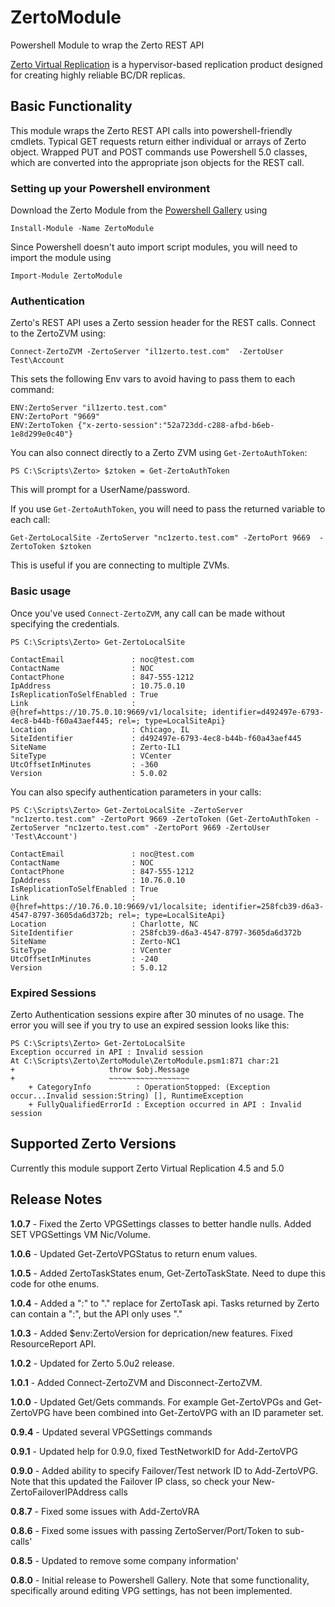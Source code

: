 # ZertoModule

Powershell Module to wrap the Zerto REST API 

[Zerto Virtual Replication](http://www.zerto.com/) is a hypervisor-based replication product 
designed for creating highly reliable BC/DR replicas.   


## Basic Functionality
This module wraps the  Zerto REST API calls into powershell-friendly cmdlets.  Typical GET requests
return either individual or arrays of Zerto object.  Wrapped PUT and POST commands use Powershell 5.0
classes, which are converted into the appropriate json objects for the REST call.

### Setting up your Powershell environment
Download the Zerto Module from the [Powershell Gallery](https://www.powershellgallery.com/packages/ZertoModule) 
using

    Install-Module -Name ZertoModule 

Since Powershell doesn't auto import script modules, you will need to import the 
module using 

    Import-Module ZertoModule

### Authentication
Zerto's REST API uses a Zerto session header for the REST calls.  Connect to the ZertoZVM using:

    Connect-ZertoZVM -ZertoServer "il1zerto.test.com"  -ZertoUser Test\Account

This sets the following Env vars to avoid having to pass them to each command:

    ENV:ZertoServer "il1zerto.test.com" 
    ENV:ZertoPort "9669"
    ENV:ZertoToken {"x-zerto-session":"52a723dd-c288-afbd-b6eb-1e8d299e0c40"} 

You can also connect directly to a Zerto ZVM using `Get-ZertoAuthToken`:

    PS C:\Scripts\Zerto> $ztoken = Get-ZertoAuthToken

This will prompt for a UserName/password.

If you use `Get-ZertoAuthToken`, you will need to pass the returned variable to 
each call:

    Get-ZertoLocalSite -ZertoServer "nc1zerto.test.com" -ZertoPort 9669  -ZertoToken $ztoken

This is useful if you are connecting to multiple ZVMs.

### Basic usage
Once you've used `Connect-ZertoZVM`, any call can be made without specifying the credentials.   
    
    PS C:\Scripts\Zerto> Get-ZertoLocalSite
    
    ContactEmail               : noc@test.com
    ContactName                : NOC
    ContactPhone               : 847-555-1212
    IpAddress                  : 10.75.0.10
    IsReplicationToSelfEnabled : True
    Link                       : @{href=https://10.75.0.10:9669/v1/localsite; identifier=d492497e-6793-4ec8-b44b-f60a43aef445; rel=; type=LocalSiteApi}
    Location                   : Chicago, IL
    SiteIdentifier             : d492497e-6793-4ec8-b44b-f60a43aef445
    SiteName                   : Zerto-IL1
    SiteType                   : VCenter
    UtcOffsetInMinutes         : -360
    Version                    : 5.0.02

You can also specify authentication parameters in your calls:
    
    PS C:\Scripts\Zerto> Get-ZertoLocalSite -ZertoServer "nc1zerto.test.com" -ZertoPort 9669 -ZertoToken (Get-ZertoAuthToken -ZertoServer "nc1zerto.test.com" -ZertoPort 9669 -ZertoUser 'Test\Account')

    ContactEmail               : noc@test.com
    ContactName                : NOC
    ContactPhone               : 847-555-1212
    IpAddress                  : 10.76.0.10
    IsReplicationToSelfEnabled : True
    Link                       : @{href=https://10.76.0.10:9669/v1/localsite; identifier=258fcb39-d6a3-4547-8797-3605da6d372b; rel=; type=LocalSiteApi}
    Location                   : Charlotte, NC
    SiteIdentifier             : 258fcb39-d6a3-4547-8797-3605da6d372b
    SiteName                   : Zerto-NC1
    SiteType                   : VCenter
    UtcOffsetInMinutes         : -240
    Version                    : 5.0.12

### Expired Sessions
Zerto Authentication sessions expire after 30 minutes of no usage.  The error you will see if you try 
to use an expired session looks like this:

    PS C:\Scripts\Zerto> Get-ZertoLocalSite
    Exception occurred in API : Invalid session
    At C:\Scripts\Zerto\ZertoModule\ZertoModule.psm1:871 char:21
    +                     throw $obj.Message
    +                     ~~~~~~~~~~~~~~~~~~
        + CategoryInfo          : OperationStopped: (Exception occur...Invalid session:String) [], RuntimeException
        + FullyQualifiedErrorId : Exception occurred in API : Invalid session

## Supported Zerto Versions

Currently this module support Zerto Virtual Replication 4.5 and 5.0

## Release Notes
**1.0.7** - Fixed the Zerto VPGSettings classes to better handle nulls. Added SET VPGSettings VM Nic/Volume.

**1.0.6** - Updated Get-ZertoVPGStatus to return enum values.

**1.0.5** - Added ZertoTaskStates enum, Get-ZertoTaskState.  Need to dupe this code for othe enums.

**1.0.4** - Added a ":" to "." replace for ZertoTask api.  Tasks returned by Zerto can contain a ":", but the API only uses "."

**1.0.3** - Added $env:ZertoVersion for deprication/new features.  Fixed ResourceReport API.

**1.0.2** - Updated for Zerto 5.0u2 release.

**1.0.1** - Added Connect-ZertoZVM and Disconnect-ZertoZVM.

**1.0.0** - Updated Get/Gets commands.  For example Get-ZertoVPGs and Get-ZertoVPG have been combined 
into Get-ZertoVPG with an ID parameter set.

**0.9.4** - Updated several VPGSettings commands

**0.9.1** - Updated help for 0.9.0, fixed TestNetworkID for Add-ZertoVPG

**0.9.0** - Added ability to specify Failover/Test network ID to Add-ZertoVPG.  Note that this
updated the Failover IP class, so check your New-ZertoFailoverIPAddress calls

**0.8.7** - Fixed some issues with Add-ZertoVRA

**0.8.6** - Fixed some issues with passing ZertoServer/Port/Token to sub-calls'

**0.8.5** - Updated to remove some company information'

**0.8.0** - Initial release to Powershell Gallery.  Note that some functionality, 
specifically around editing VPG settings, has not been implemented.
